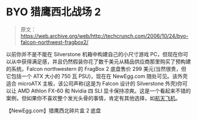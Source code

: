 # BYO 猎鹰西北战场 2 

> 原文：<https://web.archive.org/web/http://techcrunch.com/2006/10/24/byo-falcon-northwest-fragbox2/>

以前你并不是不能在 Silverstone 机箱中构建自己的小尺寸游戏 PC，但现在你可以从中获得满足感，并且仍然假装你花了数千美元从精品供应商那里购买了预构建的系统。Falcon northwestern 的 FragBox 2 底盘售价 299 美元(当然很贵，但它包括一个 ATX 大小的 750 瓦 PSU)，现在在 NewEgg.com 随处可见。该外壳适合 microATX 主板，该公司声称(这是为 Falcon 设计的 Silverstone 外壳)你可以让 AMD Athlon FX-60 和 Nvidia 四 SLI 显卡保持凉爽。这是一个看起来不错的案例，但如果你不喜欢整个发光头骨的事情，肯定有其他选择，如[航天飞机](https://web.archive.org/web/20140212125317/http://www.newegg.com/Product/ProductList.asp?Submit=ENE&N=50001465&Manufactory=1465)。

【NewEgg.com】猎鹰西北碎片盒 2 底盘